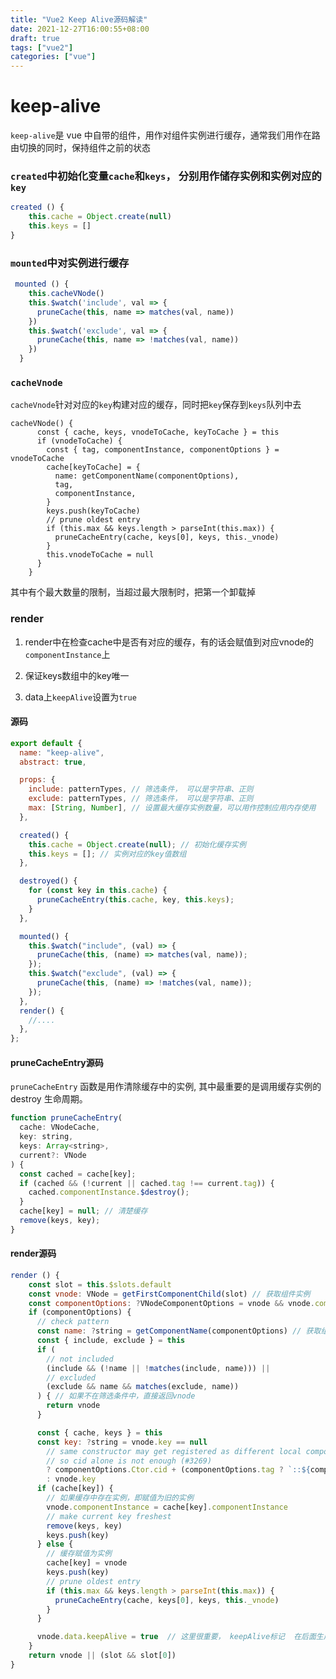 ```yaml
---
title: "Vue2 Keep Alive源码解读"
date: 2021-12-27T16:00:55+08:00
draft: true
tags: ["vue2"]
categories: ["vue"]
---
```




# keep-alive



`keep-alive`是 vue 中自带的组件，用作对组件实例进行缓存，通常我们用作在路由切换的同时，保持组件之前的状态



### `created`中初始化变量`cache`和`keys`， 分别用作储存实例和实例对应的`key`

```js
created () {
    this.cache = Object.create(null)
    this.keys = []
}
```



### `mounted`中对实例进行缓存

```js
 mounted () {
    this.cacheVNode()
    this.$watch('include', val => {
      pruneCache(this, name => matches(val, name))
    })
    this.$watch('exclude', val => {
      pruneCache(this, name => !matches(val, name))
    })
  }
```



### `cacheVnode`

`cacheVnode`针对对应的`key`构建对应的缓存，同时把`key`保存到`keys`队列中去



```
cacheVNode() {
      const { cache, keys, vnodeToCache, keyToCache } = this
      if (vnodeToCache) {
        const { tag, componentInstance, componentOptions } = vnodeToCache
        cache[keyToCache] = {
          name: getComponentName(componentOptions),
          tag,
          componentInstance,
        }
        keys.push(keyToCache)
        // prune oldest entry
        if (this.max && keys.length > parseInt(this.max)) {
          pruneCacheEntry(cache, keys[0], keys, this._vnode)
        }
        this.vnodeToCache = null
      }
    }
```

其中有个最大数量的限制，当超过最大限制时，把第一个卸载掉



### render 

1. render中在检查cache中是否有对应的缓存，有的话会赋值到对应vnode的`componentInstance`上

2. 保证keys数组中的key唯一
3. data上`keepAlive`设置为`true`





#### 源码

```javascript
export default {
  name: "keep-alive",
  abstract: true,

  props: {
    include: patternTypes, // 筛选条件， 可以是字符串、正则
    exclude: patternTypes, // 筛选条件， 可以是字符串、正则
    max: [String, Number], // 设置最大缓存实例数量，可以用作控制应用内存使用
  },

  created() {
    this.cache = Object.create(null); // 初始化缓存实例
    this.keys = []; // 实例对应的key值数组
  },

  destroyed() {
    for (const key in this.cache) {
      pruneCacheEntry(this.cache, key, this.keys);
    }
  },

  mounted() {
    this.$watch("include", (val) => {
      pruneCache(this, (name) => matches(val, name));
    });
    this.$watch("exclude", (val) => {
      pruneCache(this, (name) => !matches(val, name));
    });
  },
  render() {
    //....
  },
};
```



#### pruneCacheEntry源码

`pruneCacheEntry` 函数是用作清除缓存中的实例, 其中最重要的是调用缓存实例的 destroy 生命周期。



```js
function pruneCacheEntry(
  cache: VNodeCache,
  key: string,
  keys: Array<string>,
  current?: VNode
) {
  const cached = cache[key];
  if (cached && (!current || cached.tag !== current.tag)) {
    cached.componentInstance.$destroy();
  }
  cache[key] = null; // 清楚缓存
  remove(keys, key);
}
```



#### render源码



```js
render () {
    const slot = this.$slots.default
    const vnode: VNode = getFirstComponentChild(slot) // 获取组件实例
    const componentOptions: ?VNodeComponentOptions = vnode && vnode.componentOptions
    if (componentOptions) {
      // check pattern
      const name: ?string = getComponentName(componentOptions) // 获取组件名称用作筛选
      const { include, exclude } = this
      if (
        // not included
        (include && (!name || !matches(include, name))) ||
        // excluded
        (exclude && name && matches(exclude, name))
      ) { // 如果不在筛选条件中，直接返回vnode
        return vnode
      }

      const { cache, keys } = this
      const key: ?string = vnode.key == null
        // same constructor may get registered as different local components
        // so cid alone is not enough (#3269)
        ? componentOptions.Ctor.cid + (componentOptions.tag ? `::${componentOptions.tag}` : '')
        : vnode.key
      if (cache[key]) {
        // 如果缓存中存在实例，即赋值为旧的实例
        vnode.componentInstance = cache[key].componentInstance
        // make current key freshest
        remove(keys, key)
        keys.push(key)
      } else {
        // 缓存赋值为实例
        cache[key] = vnode
        keys.push(key)
        // prune oldest entry
        if (this.max && keys.length > parseInt(this.max)) {
          pruneCacheEntry(cache, keys[0], keys, this._vnode)
        }
      }

      vnode.data.keepAlive = true  // 这里很重要， keepAlive标记  在后面生成dom的时候是进行patch而不是挂载， 也会调用组件实例的activated生命周期
    }
    return vnode || (slot && slot[0])
}
```

